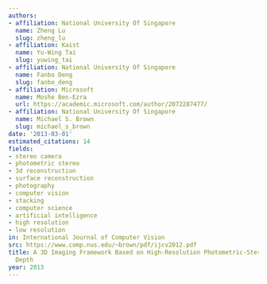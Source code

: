 ```yaml
---
authors:
- affiliation: National University Of Singapore
  name: Zheng Lu
  slug: zheng_lu
- affiliation: Kaist
  name: Yu-Wing Tai
  slug: yuwing_tai
- affiliation: National University Of Singapore
  name: Fanbo Deng
  slug: fanbo_deng
- affiliation: Microsoft
  name: Moshe Ben-Ezra
  url: https://academic.microsoft.com/author/2072287477/
- affiliation: National University Of Singapore
  name: Michael S. Brown
  slug: michael_s_brown
date: '2013-03-01'
estimated_citations: 14
fields:
- stereo camera
- photometric stereo
- 3d reconstruction
- surface reconstruction
- photography
- computer vision
- stacking
- computer science
- artificial intelligence
- high resolution
- low resolution
in: International Journal of Computer Vision
src: https://www.comp.nus.edu/~brown/pdf/ijcv2012.pdf
title: A 3D Imaging Framework Based on High-Resolution Photometric-Stereo and Low-Resolution
  Depth
year: 2013
---
```

